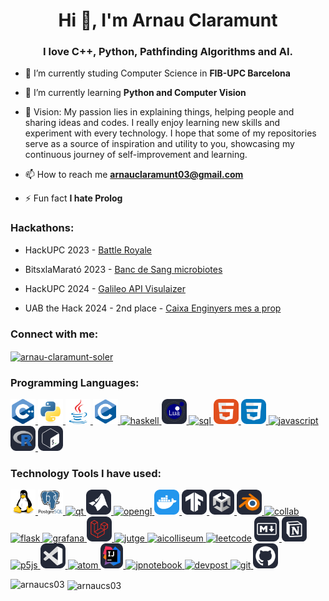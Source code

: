 <h1 align="center">Hi 👋, I'm Arnau Claramunt</h1>
<h3 align="center">I love C++, Python, Pathfinding Algorithms and AI.</h3>

- 🔭 I’m currently studing Computer Science in **FIB-UPC Barcelona**
  
- 🌱 I’m currently learning **Python and Computer Vision**

- 🔆 Vision: My passion lies in explaining things, helping people and sharing ideas and codes. I really enjoy learning new skills and experiment with every technology. I hope that some of my repositories serve as a source of inspiration and utility to you, showcasing my continuous journey of self-improvement and learning. 

- 📫 How to reach me **arnauclaramunt03@gmail.com**

- ⚡ Fun fact **I hate Prolog**

<h3 align="left">Hackathons:</h3>

- HackUPC 2023 - <a href="https://github.com/ArnauCS03/HackUPC2023-BattleRoyale" target="_blank"> Battle Royale </a>

- BitsxlaMarató 2023 - <a href="https://github.com/ArnauCS03/BitsxlaMarato2023" target="_blank"> Banc de Sang microbiotes </a>
  
- HackUPC 2024 - <a href="https://github.com/ArnauCS03/GalileoAPIVisualizerHackUpc2024" target="_blank"> Galileo API Visulaizer </a>
  
- UAB the Hack 2024 - 2nd place - <a href="https://github.com/ArnauCS03/caixa-enginyers-mes-aprop" target="_blank"> Caixa Enginyers mes a prop </a>

<h3 align="left">Connect with me:</h3>
<p align="left">
  
<a href="https://linkedin.com/in/arnau-claramunt-soler" target="blank"><img align="center" src="https://raw.githubusercontent.com/rahuldkjain/github-profile-readme-generator/master/src/images/icons/Social/linked-in-alt.svg" alt="arnau-claramunt-soler" height="30" width="40" /></a> 
</p>

<h3 align="left">Programming Languages:</h3>
<p align="left"> 
  <a href="https://www.w3schools.com/cpp/" target="_blank" rel="noreferrer"> <img src="https://raw.githubusercontent.com/devicons/devicon/master/icons/cplusplus/cplusplus-original.svg" alt="cplusplus" width="40" height="40"/> </a> 
  <a href="https://www.python.org" target="_blank" rel="noreferrer"> <img src="https://raw.githubusercontent.com/devicons/devicon/master/icons/python/python-original.svg" alt="python" width="40" height="40"/> </a> 
  <a href="https://www.java.com" target="_blank" rel="noreferrer"> <img src="https://raw.githubusercontent.com/devicons/devicon/master/icons/java/java-original.svg" alt="java" width="40" height="40"/> </a> 
  <a href="https://www.cprogramming.com/" target="_blank" rel="noreferrer"> <img src="https://raw.githubusercontent.com/devicons/devicon/master/icons/c/c-original.svg" alt="c" width="40" height="40"/> </a> 
  <a href="https://www.haskell.org/" target="_blank" rel="noreferrer"> <img src="https://upload.wikimedia.org/wikipedia/commons/1/1c/Haskell-Logo.svg" alt="haskell" width="40" height="40"/> </a> 
  <a href="https://www.lua.org" target="_blank" rel="noreferrer"> <img src="https://raw.githubusercontent.com/tandpfun/skill-icons/65dea6c4eaca7da319e552c09f4cf5a9a8dab2c8/icons/Lua-Dark.svg" alt="lua" width="40" height="40"/> </a> 
  <a href="https://www.w3schools.com/sql/" target="_blank" rel="noreferrer"> <img src="https://www.svgrepo.com/show/331760/sql-database-generic.svg" alt="sql" width="40" height="40"/> </a> 
  <a href="https://developer.mozilla.org/es/docs/Web/HTML" target="_blank" rel="noreferrer"> <img src="https://raw.githubusercontent.com/tandpfun/skill-icons/65dea6c4eaca7da319e552c09f4cf5a9a8dab2c8/icons/HTML.svg" alt="html" width="40" height="40"/> </a> 
  <a href="https://lenguajecss.com/css/introduccion/que-es-css/" target="_blank" rel="noreferrer"> <img src="https://raw.githubusercontent.com/tandpfun/skill-icons/65dea6c4eaca7da319e552c09f4cf5a9a8dab2c8/icons/CSS.svg" alt="css" width="40" height="40"/> </a>   
  <a href="https://developer.mozilla.org/en-US/docs/Web/JavaScript" target="_blank" rel="noreferrer"> <img src="https://cdn.worldvectorlogo.com/logos/javascript-1.svg" alt="javascript" width="40" height="40"/> </a> 
  <a href="https://www.r-project.org/" target="_blank" rel="noreferrer"> <img src="https://raw.githubusercontent.com/tandpfun/skill-icons/65dea6c4eaca7da319e552c09f4cf5a9a8dab2c8/icons/R-Dark.svg" alt="r" width="40" height="40"/> </a> 
  <a href="https://es.wikipedia.org/wiki/Bash" target="_blank" rel="noreferrer"> <img src="https://raw.githubusercontent.com/tandpfun/skill-icons/65dea6c4eaca7da319e552c09f4cf5a9a8dab2c8/icons/Bash-Dark.svg" alt="bash" width="40" height="40"/> </a> 
  
</p>

<h3 align="left">Technology Tools I have used:</h3>
<p align="left"> 
  <a href="https://www.linux.org/" target="_blank" rel="noreferrer"> <img src="https://raw.githubusercontent.com/devicons/devicon/master/icons/linux/linux-original.svg" alt="linux" width="40" height="40"/> </a> 
  <a href="https://www.postgresql.org" target="_blank" rel="noreferrer"> <img src="https://raw.githubusercontent.com/devicons/devicon/master/icons/postgresql/postgresql-original-wordmark.svg" alt="postgresql" width="40" height="40"/> </a> 
  <a href="https://www.qt.io/" target="_blank" rel="noreferrer"> <img src="https://upload.wikimedia.org/wikipedia/commons/0/0b/Qt_logo_2016.svg" alt="qt" width="40" height="40"/> </a> 
  <a href="https://es.mathworks.com/products/matlab.html" target="_blank" rel="noreferrer"> <img src="https://raw.githubusercontent.com/tandpfun/skill-icons/65dea6c4eaca7da319e552c09f4cf5a9a8dab2c8/icons/Matlab-Dark.svg" alt="matlab" width="40" height="40"/> </a> 
  <a href="https://www.opengl.org/" target="_blank" rel="noreferrer"> <img src="https://www.svgrepo.com/show/373629/glsl.svg" alt="opengl" width="43" height="43"/> </a> 
  <a href="https://www.docker.com/" target="_blank" rel="noreferrer"> <img src="https://raw.githubusercontent.com/tandpfun/skill-icons/65dea6c4eaca7da319e552c09f4cf5a9a8dab2c8/icons/Docker.svg" alt="docker" width="40" height="40"/> </a> 
  <a href="https://www.tensorflow.org" target="_blank" rel="noreferrer"> <img src="https://raw.githubusercontent.com/tandpfun/skill-icons/65dea6c4eaca7da319e552c09f4cf5a9a8dab2c8/icons/TensorFlow-Dark.svg" alt="tensorflow" width="40" height="40"/> </a> 
  <a href="https://unity.com/" target="_blank" rel="noreferrer"> <img src="https://raw.githubusercontent.com/tandpfun/skill-icons/65dea6c4eaca7da319e552c09f4cf5a9a8dab2c8/icons/Unity-Dark.svg" alt="unity" width="40" height="40"/> </a> 
  <a href="https://www.blender.org/" target="_blank" rel="noreferrer"> <img src="https://raw.githubusercontent.com/tandpfun/skill-icons/65dea6c4eaca7da319e552c09f4cf5a9a8dab2c8/icons/Blender-Dark.svg" alt="blender" width="40" height="40"/> </a> 
  <a href="https://colab.research.google.com/" target="_blank" rel="noreferrer"> <img src="https://avatars.githubusercontent.com/u/33467679?v=4" alt="collab" width="40" height="40"/> </a> 
  <a href="https://flask.palletsprojects.com/" target="_blank" rel="noreferrer"> <img src="https://www.vectorlogo.zone/logos/pocoo_flask/pocoo_flask-icon.svg" alt="flask" width="40" height="40"/> </a> 
  <a href="https://grafana.com" target="_blank" rel="noreferrer"> <img src="https://www.vectorlogo.zone/logos/grafana/grafana-icon.svg" alt="grafana" width="40" height="40"/> </a> 
  <a href="https://laravel.com" target="_blank" rel="noreferrer"> <img src="https://raw.githubusercontent.com/tandpfun/skill-icons/65dea6c4eaca7da319e552c09f4cf5a9a8dab2c8/icons/Laravel-Dark.svg" alt="laravel" width="40" height="40"/> </a> 
  <a href="https://jutge.org/" target="_blank" rel="noreferrer"> <img src="https://github.com/ArnauCS03/ArnauCS03/assets/95536223/be3dbd47-81dc-420a-997a-1884caa5652b" alt="jutge" width="40" height="40"/> </a> 
  <a href="https://www.coliseum.ai/" target="_blank" rel="noreferrer"> <img src="https://github.com/ArnauCS03/ArnauCS03/assets/95536223/3d75ffbf-c883-4496-a9e9-f68f801d61eb" alt="aicolliseum" width="40" height="40"/> </a> 
  <a href="https://www.leetcode.com/cerberus53" target="_blank" rel="noreferrer"> <img src="https://raw.githubusercontent.com/rahuldkjain/github-profile-readme-generator/master/src/images/icons/Social/leet-code.svg" alt="leetcode" height="37" width="40" /></a> 
  <a href="https://www.markdownguide.org" target="_blank" rel="noreferrer"> <img src="https://raw.githubusercontent.com/tandpfun/skill-icons/65dea6c4eaca7da319e552c09f4cf5a9a8dab2c8/icons/Markdown-Dark.svg" alt="markdown" width="40" height="40"/> </a> 
  <a href="https://www.notion.so" target="_blank" rel="noreferrer"> <img src="https://raw.githubusercontent.com/tandpfun/skill-icons/65dea6c4eaca7da319e552c09f4cf5a9a8dab2c8/icons/Notion-Dark.svg" alt="notion" width="40" height="40"/> </a>
  <a href="https://p5js.org" target="_blank" rel="noreferrer"> <img src="https://raw.githubusercontent.com/tandpfun/skill-icons/65dea6c4eaca7da319e552c09f4cf5a9a8dab2c8/icons/p5js.svg" alt="p5js" width="40" height="40"/> </a>
  <a href="https://code.visualstudio.com" target="_blank" rel="noreferrer"> <img src="https://raw.githubusercontent.com/tandpfun/skill-icons/65dea6c4eaca7da319e552c09f4cf5a9a8dab2c8/icons/VSCode-Dark.svg" alt="vscode" width="40" height="40"/> </a>
  <a href="https://atom-editor.cc/" target="_blank" rel="noreferrer"> <img src="https://upload.wikimedia.org/wikipedia/commons/thumb/8/80/Atom_editor_logo.svg/1200px-Atom_editor_logo.svg.png" alt="atom" width="40" height="40"/> </a>
  <a href="https://www.jetbrains.com/es-es/idea/" target="_blank" rel="noreferrer"> <img src="https://raw.githubusercontent.com/tandpfun/skill-icons/65dea6c4eaca7da319e552c09f4cf5a9a8dab2c8/icons/Idea-Dark.svg" alt="intellij" width="36" height="40"/> </a>
  <a href="https://jupyter.org/" target="_blank" rel="noreferrer"> <img src="https://seeklogo.com/images/J/jupyter-logo-A91705F539-seeklogo.com.png" alt="jpnotebook" width="40" height="40"/> </a>
  <a href="https://devpost.com/arnau-claramunt?ref_content=user-portfolio&ref_feature=portfolio&ref_medium=global-nav" target="_blank" rel="noreferrer"> <img src="https://seeklogo.com/images/D/devpost-logo-95FF685C5D-seeklogo.com.png" alt="devpost" width="44" height="40"/> </a>
  <a href="https://git-scm.com/" target="_blank" rel="noreferrer"> <img src="https://www.vectorlogo.zone/logos/git-scm/git-scm-icon.svg" alt="git" width="40" height="40"/> </a> 
  <a href="https://github.com" target="_blank" rel="noreferrer"> <img src="https://raw.githubusercontent.com/tandpfun/skill-icons/65dea6c4eaca7da319e552c09f4cf5a9a8dab2c8/icons/Github-Dark.svg" alt="github" width="40" height="40"/> </a> 
  
</p>

<p><img align="left" src="https://github-readme-stats.vercel.app/api/top-langs?username=arnaucs03&theme=vue-dark&show_icons=true&locale=en&layout=compact" alt="arnaucs03" /></p>

<p>&nbsp;<img align="center" src="https://github-readme-stats.vercel.app/api?username=arnaucs03&theme=vue-dark&show_icons=true&locale=en" alt="arnaucs03" /></p>

